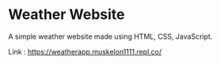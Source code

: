 # Weather Website
A simple weather website made using HTML, CSS, JavaScript.

Link : https://weatherapp.muskelon1111.repl.co/
